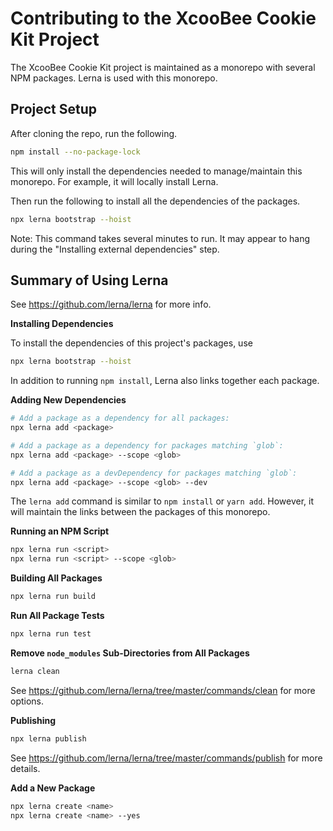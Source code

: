 # Contributing to the XcooBee Cookie Kit Project

The XcooBee Cookie Kit project is maintained as a monorepo with several NPM
packages. Lerna is used with this monorepo.


## Project Setup

After cloning the repo, run the following.

```sh
npm install --no-package-lock
```

This will only install the dependencies needed to manage/maintain this monorepo.
For example, it will locally install Lerna.

Then run the following to install all the dependencies of the packages.

```sh
npx lerna bootstrap --hoist
```

Note: This command takes several minutes to run. It may appear to hang during
the "Installing external dependencies" step.


## Summary of Using Lerna

See https://github.com/lerna/lerna for more info.

**Installing Dependencies**

To install the dependencies of this project's packages, use

```sh
npx lerna bootstrap --hoist
```

In addition to running `npm install`, Lerna also links together each package.

**Adding New Dependencies**

```sh
# Add a package as a dependency for all packages:
npx lerna add <package>

# Add a package as a dependency for packages matching `glob`:
npx lerna add <package> --scope <glob>

# Add a package as a devDependency for packages matching `glob`:
npx lerna add <package> --scope <glob> --dev
```

The `lerna add` command is similar to `npm install` or `yarn add`. However, it
will maintain the links between the packages of this monorepo.

**Running an NPM Script**

```sh
npx lerna run <script>
npx lerna run <script> --scope <glob>
```

**Building All Packages**

```sh
npx lerna run build
```

**Run All Package Tests**

```sh
npx lerna run test
```

**Remove `node_modules` Sub-Directories from All Packages**

```sh
lerna clean
```

See https://github.com/lerna/lerna/tree/master/commands/clean for more options.

**Publishing**

```sh
npx lerna publish
```

See https://github.com/lerna/lerna/tree/master/commands/publish for more
details.

**Add a New Package**

```sh
npx lerna create <name>
npx lerna create <name> --yes
```
